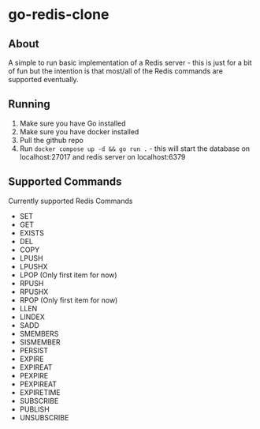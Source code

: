 # go-redis-clone

## About
A simple to run basic implementation of a Redis server - this is just for a bit of fun but the intention is that most/all of the Redis commands are supported eventually.

## Running
1. Make sure you have Go installed
2. Make sure you have docker installed
2. Pull the github repo
3. Run `docker compose up -d && go run .` - this will start the database on localhost:27017 and redis server on localhost:6379

## Supported Commands
Currently supported Redis Commands
- SET
- GET
- EXISTS
- DEL
- COPY
- LPUSH
- LPUSHX
- LPOP (Only first item for now)
- RPUSH
- RPUSHX
- RPOP (Only first item for now)
- LLEN
- LINDEX
- SADD
- SMEMBERS
- SISMEMBER
- PERSIST
- EXPIRE
- EXPIREAT
- PEXPIRE
- PEXPIREAT
- EXPIRETIME
- SUBSCRIBE
- PUBLISH
- UNSUBSCRIBE
